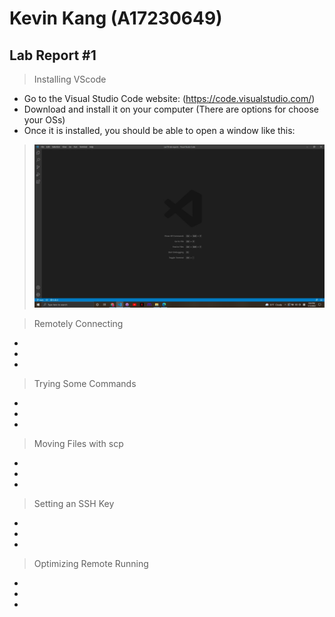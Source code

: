 **Kevin Kang (A17230649)**
==========================
**Lab Report #1**
--------------------------
> Installing VScode
* Go to the Visual Studio Code website: (https://code.visualstudio.com/)
* Download and install it on your computer (There are options for choose your OSs)
* Once it is installed, you should be able to open a window like this: 
> ![Image](1.jpg)

> Remotely Connecting
*
*
*
> Trying Some Commands
*
*
*
> Moving Files with scp
*
*
*
>Setting an SSH Key
*
*
*
>Optimizing Remote Running
*
*
*
